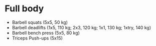 # Full body
* Barbell squats (5x5, 50 kg)
* Barbell deadlifts (1x5, 110 kg; 2x3, 120 kg; 1x1, 130 kg; 1xtry, 140 kg)
* Barbell bench press (5x5, 80 kg)
* Triceps Push-ups (5x15)
